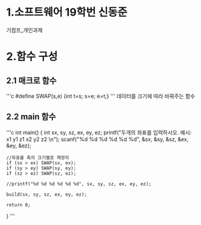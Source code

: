# 1.소프트웨어 19학번 신동준 
기컴프_개인과제

# 2.함수 구성 
## 2.1 매크로 함수
'''c
#define SWAP(s,e)			{int t=s; s=e; e=t;}
'''
데이터를 크기에 따라 바꿔주는 함수

## 2.2 main 함수
'''c
int main()
{
	int sx, sy, sz, ex, ey, ez;
	printf("두개의 좌표를 입럭하시오. 예시: x1 y1 z1 x2 y2 z2 \n");
	scanf("%d %d %d %d %d %d", &sx, &sy, &sz, &ex, &ey, &ez);

	//좌표를 축의 크기별로 재정의
	if (sx > ex) SWAP(sx, ex);
	if (sy > ey) SWAP(sy, ey);
	if (sz > ez) SWAP(sz, ez);

	//printf("%d %d %d %d %d %d", sx, sy, sz, ex, ey, ez);

	build(sx, sy, sz, ex, ey, ez);

	return 0;
}
'''


